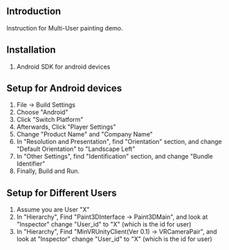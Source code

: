 ## Introduction  

Instruction for Multi-User painting demo.  

## Installation  

1. Android SDK for android devices  

## Setup for Android devices  

1. File -> Build Settings  
2. Choose "Android"  
3. Click "Switch Platform"  
4. Afterwards, Click "Player Settings"  
5. Change "Product Name" and "Company Name"  
6. In "Resolution and Presentation", find "Orientation" section, and change "Default Orientation" to "Landscape Left"  
7. In "Other Settings", find "Identification" section, and change "Bundle Identifier"  
8. Finally, Build and Run.  

## Setup for Different Users  

1.  Assume you are User "X"
2. In "Hierarchy", Find "Paint3DInterface -> Paint3DMain", and look at "Inspector" change "User_id" to "X" (which is the id for user)  
3. In "Hierarchy", Find "MinVRUnityClient(Ver 0.1) -> VRCameraPair", and look at "Inspector" change "User_id" to "X" (which is the id for user)  

